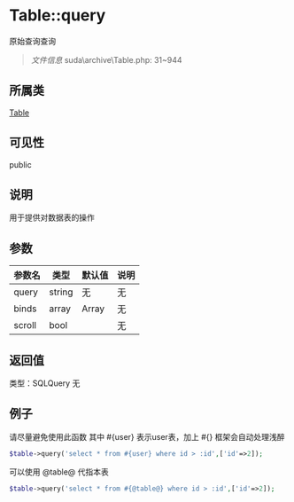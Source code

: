 # Table::query
原始查询查询
> *文件信息* suda\archive\Table.php: 31~944
## 所属类 

[Table](../Table.md)

## 可见性

  public  
## 说明


用于提供对数据表的操作


## 参数

| 参数名 | 类型 | 默认值 | 说明 |
|--------|-----|-------|-------|
| query |  string | 无 | 无 |
| binds |  array | Array | 无 |
| scroll |  bool |  | 无 |

## 返回值
类型：SQLQuery
无

## 例子


请尽量避免使用此函数
其中 #{user} 表示user表，加上 #{} 框架会自动处理浅醉

```php
$table->query('select * from #{user} where id > :id',['id'=>2]);
```

可以使用 @table@ 代指本表

```php
$table->query('select * from #{@table@} where id > :id',['id'=>2]);
```